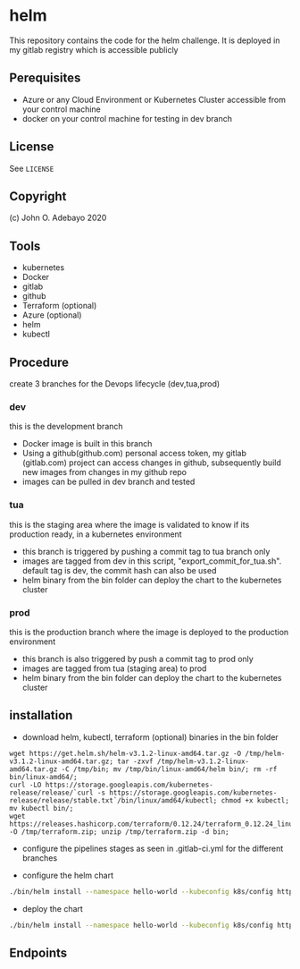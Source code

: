 # helm

This repository contains the code for the helm challenge. It is deployed in my gitlab registry which is accessible publicly

## Perequisites
* Azure or any Cloud Environment or Kubernetes Cluster accessible from your control machine
* docker  on your control machine for testing in dev branch

## License

See `LICENSE`

## Copyright

(c) John O. Adebayo 2020


## Tools

* kubernetes
* Docker
* gitlab
* github
* Terraform (optional)
* Azure (optional)
* helm
* kubectl

## Procedure

create 3 branches for the Devops lifecycle (dev,tua,prod)

### dev
this is the development branch 

* Docker image is built in this branch
* Using a github(github.com) personal access token, my gitlab (gitlab.com) project can access changes in github,  subsequently build new images from changes in my github repo
* images can be pulled in dev branch and tested

### tua
this is the staging area where the image is validated to know if its production ready, in a kubernetes environment

* this branch is triggered by pushing a commit tag to tua branch only
* images are tagged from dev in this script, "export_commit_for_tua.sh". default tag is dev, the commit hash can also be used
* helm binary from the bin folder can deploy the chart to the kubernetes cluster
 

### prod
this is the production branch where the image is deployed to the production environment

* this branch is also triggered by push a commit tag to prod only
* images are tagged from tua (staging area) to prod 
* helm binary from the bin folder can deploy the chart to the kubernetes cluster

## installation

* download helm, kubectl, terraform (optional) binaries in the bin folder

```
wget https://get.helm.sh/helm-v3.1.2-linux-amd64.tar.gz -O /tmp/helm-v3.1.2-linux-amd64.tar.gz; tar -zxvf /tmp/helm-v3.1.2-linux-amd64.tar.gz -C /tmp/bin; mv /tmp/bin/linux-amd64/helm bin/; rm -rf bin/linux-amd64/;
curl -LO https://storage.googleapis.com/kubernetes-release/release/`curl -s https://storage.googleapis.com/kubernetes-release/release/stable.txt`/bin/linux/amd64/kubectl; chmod +x kubectl;
mv kubectl bin/;
wget https://releases.hashicorp.com/terraform/0.12.24/terraform_0.12.24_linux_amd64.zip -O /tmp/terraform.zip; unzip /tmp/terraform.zip -d bin;
```

* configure the pipelines stages as seen in .gitlab-ci.yml for the different branches

*  configure the helm chart
``` bash
./bin/helm install --namespace hello-world --kubeconfig k8s/config httpservice --debug k8s/httpservice
```

* deploy the chart

``` bash
./bin/helm install --namespace hello-world --kubeconfig k8s/config httpservice --debug k8s/httpservice
```

## Endpoints
